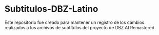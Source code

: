 # Subtitulos-DBZ-Latino
Este repositorio fue creado para mantener un registro de los cambios realizados a los archivos de subtítulos del proyecto de DBZ AI Remastered
